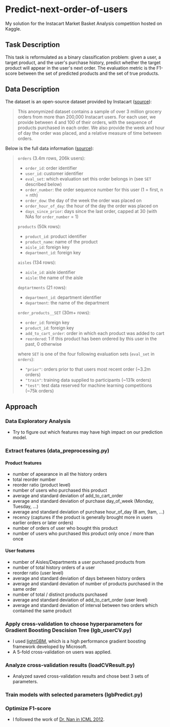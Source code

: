 # Predict-next-order-of-users
My solution for the Instacart Market Basket Analysis competition hosted on Kaggle.

## Task Description
This task is reformulated as a binary classification problem: given a user, a target product, and the user's purchase history, predict whether the target product will appear in the user's next order. The evaluation metric is the F1-score between the set of predicted products and the set of true products.

## Data Description
The dataset is an open-source dataset provided by Instacart ([source](https://tech.instacart.com/3-million-instacart-orders-open-sourced-d40d29ead6f2)):

 > This anonymized dataset contains a sample of over 3 million grocery orders from more than 200,000 Instacart users.
For each user, we provide between 4 and 100 of their orders, with the sequence of products purchased in each order. We also provide the week and hour of day the order was placed, and a relative measure of time between orders.

Below is the full data information ([source](https://gist.github.com/jeremystan/c3b39d947d9b88b3ccff3147dbcf6c6b)):

 > `orders` (3.4m rows, 206k users):
 > * `order_id`: order identifier
 > * `user_id`: customer identifier
 > * `eval_set`: which evaluation set this order belongs in (see `SET` described below)
 > * `order_number`: the order sequence number for this user (1 = first, n = nth)
 > * `order_dow`: the day of the week the order was placed on
 > * `order_hour_of_day`: the hour of the day the order was placed on
 > * `days_since_prior`: days since the last order, capped at 30 (with NAs for `order_number` = 1)
 >
 > `products` (50k rows):
 > * `product_id`: product identifier
 > * `product_name`: name of the product
 > * `aisle_id`: foreign key
 > * `department_id`: foreign key
 >
 > `aisles` (134 rows):
 > * `aisle_id`: aisle identifier
 > * `aisle`: the name of the aisle
 >
 > `deptartments` (21 rows):
 > * `department_id`: department identifier
 > * `department`: the name of the department
 >
 > `order_products__SET` (30m+ rows):
 > * `order_id`: foreign key
 > * `product_id`: foreign key
 > * `add_to_cart_order`: order in which each product was added to cart
 > * `reordered`: 1 if this product has been ordered by this user in the past, 0 otherwise
 >
 > where `SET` is one of the four following evaluation sets (`eval_set` in `orders`):
 > * `"prior"`: orders prior to that users most recent order (~3.2m orders)
 > * `"train"`: training data supplied to participants (~131k orders)
 > * `"test"`: test data reserved for machine learning competitions (~75k orders)

 ## Approach
 ### Data Exploratory Analysis
 * Try to figure out which features may have high impact on our prediction model.
 ### Extract features (data_preprocessing.py)
 #### Product features
 * number of apearance in all the history orders
 * total reorder number
 * reorder ratio (product level)
 * number of users who purchased this product
 * average and standard deviation of add_to_cart_order
 * average and standard deviation of purchase day_of_week (Monday, Tuesday, ...)
 * average and standard deviation of purchase hour_of_day (8 am, 9am, ...)
 * recency (captures if the product is generally brought more in users earlier orders or later orders)
 * number of orders of user who bought this product 
 * number of users who purchased this product only once / more than once
 #### User features
 * number of Aisles/Departments a user purchased products from
 * number of total history orders of a user
 * reorder ratio (user level)
 * average and standard deviation of days between history orders
 * average and standard deviation of number of products purchased in the same order
 * number of total / distinct products purchased
 * average and standard deviation of add_to_cart_order (user level)
 * average and standard deviation of interval between two orders which contained the same product
 ### Apply cross-validation to choose hyperparameters for Gradient Boosting Descision Tree (lgb_userCV.py)
 * I used [lightGBM](https://github.com/Microsoft/LightGBM), which is a high performance gradient boosting framework developed by Microsoft.
 * A 5-fold cross-validation on users was applied.
 ### Analyze cross-validation results (loadCVResult.py)
 * Analyzed saved cross-validation results and chose best 3 sets of parameters.
 ### Train models with selected parameters (lgbPredict.py)
 ### Optimize F1-score
 * I followed the work of [Dr. Nan in ICML 2012](https://arxiv.org/ftp/arxiv/papers/1206/1206.4625.pdf).
